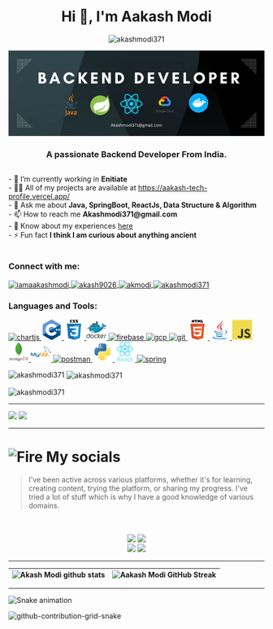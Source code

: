 <h1 align="center">Hi 👋, I'm Aakash Modi</h1>

<p align="center">
  <img src="https://komarev.com/ghpvc/?username=akashmodi371&label=Profile%20views&color=0e75b6&style=flat" alt="akashmodi371" />
</p>

<p align="center">
  <img src="https://github.com/Akashmodi371/Akashmodi371/blob/main/White%20And%20Black%20Gradient%20Coming%20Soon%20Email%20Header.jpg" alt="Banner GitHub"/>
</p>

<h3 align="center">A passionate Backend Developer From India.</h3>
<div style="display: flex; align-items: center;">
  <div style="flex: 1;">
    <p>
      - 🔭 I’m currently working in <strong>Enitiate</strong><br>
      - 👨‍💻 All of my projects are available at <a href="https://aakash-tech-profile.vercel.app/">https://aakash-tech-profile.vercel.app/</a><br>
      - 💬 Ask me about <strong>Java, SpringBoot, ReactJs, Data Structure & Algorithm</strong><br>
      - 📫 How to reach me <strong>Akashmodi371@gmail.com</strong><br>
      - 📄 Know about my experiences <a href="https://drive.google.com/file/d/1VOZwToPsVbVMtKASnFcmlRdZTavsyZFf/view?usp=sharing">here</a><br>
      - ⚡ Fun fact <strong>I think I am curious about anything ancient</strong>
    </p>
  </div>
</div>



<h3 align="left">Connect with me:</h3>
<p align="left">
  <a href="https://linkedin.com/in/iamaakashmodi" target="blank">
    <img align="center" src="https://raw.githubusercontent.com/rahuldkjain/github-profile-readme-generator/master/src/images/icons/Social/linked-in-alt.svg" alt="iamaakashmodi" height="30" width="40" />
  </a>
  <a href="https://www.codechef.com/users/akash9026" target="blank">
    <img align="center" src="https://cdn.jsdelivr.net/npm/simple-icons@3.1.0/icons/codechef.svg" alt="akash9026" height="30" width="40" />
  </a>
  <a href="https://codeforces.com/profile/akmodi" target="blank">
    <img align="center" src="https://raw.githubusercontent.com/rahuldkjain/github-profile-readme-generator/master/src/images/icons/Social/codeforces.svg" alt="akmodi" height="30" width="40" />
  </a>
  <a href="https://www.leetcode.com/akashmodi371" target="blank">
    <img align="center" src="https://raw.githubusercontent.com/rahuldkjain/github-profile-readme-generator/master/src/images/icons/Social/leet-code.svg" alt="akashmodi371" height="30" width="40" />
  </a>
</p>

<h3 align="left">Languages and Tools:</h3>
<p align="left">
  <a href="https://www.chartjs.org" target="_blank" rel="noreferrer">
    <img src="https://www.chartjs.org/media/logo-title.svg" alt="chartjs" width="40" height="40"/>
  </a>
  <a href="https://www.w3schools.com/cpp/" target="_blank" rel="noreferrer">
    <img src="https://raw.githubusercontent.com/devicons/devicon/master/icons/cplusplus/cplusplus-original.svg" alt="cplusplus" width="40" height="40"/>
  </a>
  <a href="https://www.w3schools.com/css/" target="_blank" rel="noreferrer">
    <img src="https://raw.githubusercontent.com/devicons/devicon/master/icons/css3/css3-original-wordmark.svg" alt="css3" width="40" height="40"/>
  </a>
  <a href="https://www.docker.com/" target="_blank" rel="noreferrer">
    <img src="https://raw.githubusercontent.com/devicons/devicon/master/icons/docker/docker-original-wordmark.svg" alt="docker" width="40" height="40"/>
  </a>
  <a href="https://firebase.google.com/" target="_blank" rel="noreferrer">
    <img src="https://www.vectorlogo.zone/logos/firebase/firebase-icon.svg" alt="firebase" width="40" height="40"/>
  </a>
  <a href="https://cloud.google.com" target="_blank" rel="noreferrer">
    <img src="https://www.vectorlogo.zone/logos/google_cloud/google_cloud-icon.svg" alt="gcp" width="40" height="40"/>
  </a>
  <a href="https://git-scm.com/" target="_blank" rel="noreferrer">
    <img src="https://www.vectorlogo.zone/logos/git-scm/git-scm-icon.svg" alt="git" width="40" height="40"/>
  </a>
  <a href="https://www.w3.org/html/" target="_blank" rel="noreferrer">
    <img src="https://raw.githubusercontent.com/devicons/devicon/master/icons/html5/html5-original-wordmark.svg" alt="html5" width="40" height="40"/>
  </a>
  <a href="https://www.java.com" target="_blank" rel="noreferrer">
    <img src="https://raw.githubusercontent.com/devicons/devicon/master/icons/java/java-original.svg" alt="java" width="40" height="40"/>
  </a>
  <a href="https://developer.mozilla.org/en-US/docs/Web/JavaScript" target="_blank" rel="noreferrer">
    <img src="https://raw.githubusercontent.com/devicons/devicon/master/icons/javascript/javascript-original.svg" alt="javascript" width="40" height="40"/>
  </a>
  <a href="https://www.mongodb.com/" target="_blank" rel="noreferrer">
    <img src="https://raw.githubusercontent.com/devicons/devicon/master/icons/mongodb/mongodb-original-wordmark.svg" alt="mongodb" width="40" height="40"/>
  </a>
  <a href="https://www.mysql.com/" target="_blank" rel="noreferrer">
    <img src="https://raw.githubusercontent.com/devicons/devicon/master/icons/mysql/mysql-original-wordmark.svg" alt="mysql" width="40" height="40"/>
  </a>
  <a href="https://postman.com" target="_blank" rel="noreferrer">
    <img src="https://www.vectorlogo.zone/logos/getpostman/getpostman-icon.svg" alt="postman" width="40" height="40"/>
  </a>
  <a href="https://www.python.org" target="_blank" rel="noreferrer">
    <img src="https://raw.githubusercontent.com/devicons/devicon/master/icons/python/python-original.svg" alt="python" width="40" height="40"/>
  </a>
  <a href="https://reactjs.org/" target="_blank" rel="noreferrer">
    <img src="https://raw.githubusercontent.com/devicons/devicon/master/icons/react/react-original-wordmark.svg" alt="react" width="40" height="40"/>
  </a>
  <a href="https://spring.io/" target="_blank" rel="noreferrer">
    <img src="https://www.vectorlogo.zone/logos/springio/springio-icon.svg" alt="spring" width="40" height="40"/>
  </a>
</p>

<p><img align="left" src="https://github-readme-stats.vercel.app/api/top-langs?username=akashmodi371&show_icons=true&locale=en&layout=compact" alt="akashmodi371" /></p>

<p>&nbsp;<img align="center" src="https://github-readme-stats.vercel.app/api?username=akashmodi371&show_icons=true&locale=en" alt="akashmodi371" /></p>

<p><img align="center" src="https://github-readme-streak-stats.herokuapp.com/?user=akashmodi371&" alt="akashmodi371" /></p>

<hr>

<img src="https://github-readme-activity-graph.vercel.app/graph?username=akashmodi371&bg_color=161b22&color=ffffff&line=d5d5d5&point=a76c6c&area=true&hide_border=true&hide_title=true" />

<img src="https://www.animatedimages.org/data/media/562/animated-line-image-0184.gif" width="1920" />
<hr>



<!--- ------------------------------------------------------------------------------------------------------------------------------------------------------ -->
<!--- -- My Socials ---------------------------------------------------------------------------------------------------------------------------------------- -->
<!--- ------------------------------------------------------------------------------------------------------------------------------------------------------ -->

# <img src="https://user-images.githubusercontent.com/74038190/216122041-518ac897-8d92-4c6b-9b3f-ca01dcaf38ee.png" alt="Fire" width="40" /> My socials

> I've been active across various platforms, whether it's for learning, creating content, trying the platform, or sharing my progress. I've tried a lot of stuff which is why I have a good knowledge of various domains.

<br>

<div align="center">
  <br>
  <a href="https://leetcode.com/Akashmodi371/"><img src="https://img.shields.io/badge/-LeetCode-0A0209?style=for-the-badge&logo=LeetCode&logoColor=d5d5d5"/></a>
  <a href="https://auth.geeksforgeeks.org/user/akashmodi371"><img src="https://img.shields.io/badge/GeeksforGeeks-0A0209?style=for-the-badge&logo=geeksforgeeks&logoColor=d5d5d5"/></a>
  <br>
  <a href="https://www.linkedin.com/in/iamaakashmodi/"><img src="https://img.shields.io/badge/LinkedIn-d5d5d5?style=for-the-badge&logo=linkedin&logoColor=0A0209"/></a>
  <a href="mailto:akashmodi371@gmail.com"><img src="https://img.shields.io/badge/Gmail-d5d5d5?style=for-the-badge&logo=gmail&logoColor=0A0209" /></a>
</div>

<hr>

<!--- ------------------------------------------------------------------------------------------------------------------------------------------------------ -->
<!--- -- Support Me Here ----------------------------------------------------------------------------------------------------------------------------------- -->
<!--- ------------------------------------------------------------------------------------------------------------------------------------------------------ -->
<!--- ------------------------------------------------------------------------------------------------------------------------------------------------------ -->
<!--- -- GitHub Stats ------------------------------------------------------------------------------------------------------------------------------------ -->
<!--- ------------------------------------------------------------------------------------------------------------------------------------------------------ -->

| ![Akash Modi github stats](https://github-readme-stats.vercel.app/api?username=Akashmodi371\&rank_icon=percentile&show_icons=true&theme=tokyonight&show=reviews&bg_color=fff&title_color=0a1931&icon_color=0a1931&text_color=0A0209&border_color=0A0209&border_radius=8) | ![Aakash Modi GitHub Streak](https://github-readme-streak-stats.herokuapp.com/?user=Akashmodi371&theme=tokyonight&theme=icegray&border_radius=8) |
| -- | -- |

<hr>

<!--- ------------------------------------------------------------------------------------------------------------------------------------------------------ -->
<!--- -- Snake Contribution Graph -------------------------------------------------------------------------------------------------------------------------- -->
<!--- ------------------------------------------------------------------------------------------------------------------------------------------------------ -->

 ![Snake animation](https://github.com/akashmodi371/akashmodi371/blob/output/github-contribution-grid-snake.svg)

![github-contribution-grid-snake](https://user-images.githubusercontent.com/78317220/190580600-edd928b9-0191-4b8a-b1f5-b74fd09a5df4.gif)
 


